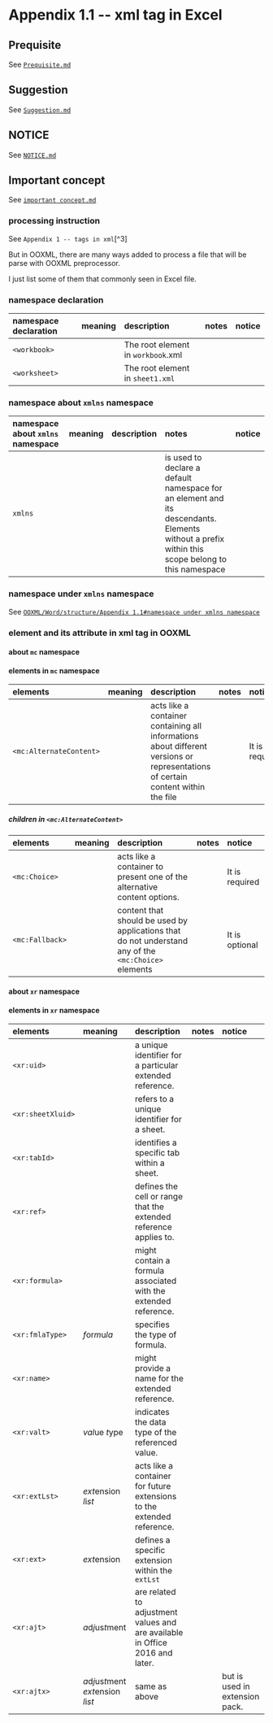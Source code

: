 # Appendix 1.1 -- xml tag in Excel
## Prequisite
See [`Prequisite.md`](https://github.com/40843245/OOXML/blob/main/Prequisite/Prequisite.md)

## Suggestion
See [`Suggestion.md`](https://github.com/40843245/OOXML/blob/main/Suggestion/Suggestion.md)

## NOTICE
See [`NOTICE.md`](https://github.com/40843245/OOXML/blob/main/NOTICE/NOTICE.md)

## Important concept
See [`important concept.md`](https://github.com/40843245/OOXML/blob/main/concept/important%20concept.md)

### processing instruction
See `Appendix 1 -- tags in xml`[^3]

But in OOXML, there are many ways added to process a file that will be parse with OOXML preprocessor.

I just list some of them that commonly seen in Excel file.

### namespace declaration
| namespace declaration | meaning | description | notes | notice |
| :---------- | :----------- | :----- | :--- | :-- |
| `<workbook>` | | The root element in `workbook`.xml | | |
| `<worksheet>` | | The root element in `sheet1.xml` | | |

### namespace about `xmlns` namespace
| namespace about `xmlns` namespace | meaning | description | notes | notice |
| :---------- | :----------- | :----- | :--- | :-- |
| `xmlns` | | | is used to declare a default namespace for an element and its descendants. Elements without a prefix within this scope belong to this namespace | | |

### namespace under `xmlns` namespace
See [`OOXML/Word/structure/Appendix 1.1#namespace under xmlns namespace`](https://github.com/40843245/OOXML/blob/main/Word/structure/Appendix%201.1%20--%20xml%20tag%20in%20Document.md#namespace-under-xmlns-namespace)

### element and its attribute in xml tag in OOXML
#### about `mc` namespace
#### elements in `mc` namespace
| elements | meaning | description | notes | notice |
| :---------- | :----------- | :----- | :--- | :-- |
| `<mc:AlternateContent>` | | acts like a container containing all informations about different versions or representations of certain content within the file | | It is required |

##### children in `<mc:AlternateContent>`
| elements | meaning | description | notes | notice |
| :---------- | :----------- | :----- | :--- | :-- |
| `<mc:Choice>` | | acts like a container to present one of the alternative content options. | | It is required |
| `<mc:Fallback>` | | content that should be used by applications that do not understand any of the `<mc:Choice>` elements | | It is optional |

#### about `xr` namespace
#### elements in `xr` namespace
| elements | meaning | description | notes | notice |
| :---------- | :----------- | :----- | :--- | :-- |
| `<xr:uid>` | | a unique identifier for a particular extended reference. | | |
| `<xr:sheetXluid>` | | refers to a unique identifier for a sheet. | | |
| `<xr:tabId>` | |  identifies a specific tab within a sheet. | | |
| `<xr:ref>` | |  defines the cell or range that the extended reference applies to.| | |
| `<xr:formula>` | | might contain a formula associated with the extended reference. | | |
| `<xr:fmlaType>` | *f*or*m*u*la* | specifies the type of formula. | | |
| `<xr:name>` | |  might provide a name for the extended reference. | | |
| `<xr:valt>` | *val*ue *t*ype | indicates the data type of the referenced value. | | |
| `<xr:extLst>` | *ext*ension *l*i*st* | acts like a container for future extensions to the extended reference. | |
| `<xr:ext>` | *ext*ension | defines a specific extension within the `extLst` | | |
| `<xr:ajt>` | *a*d*j*us*t*ment  | are related to adjustment values and are available in Office 2016 and later. | | |
| `<xr:ajtx>` | *a*d*j*us*t*ment *ext*ension *l*i*st* | same as above | | but is used in extension pack. |

